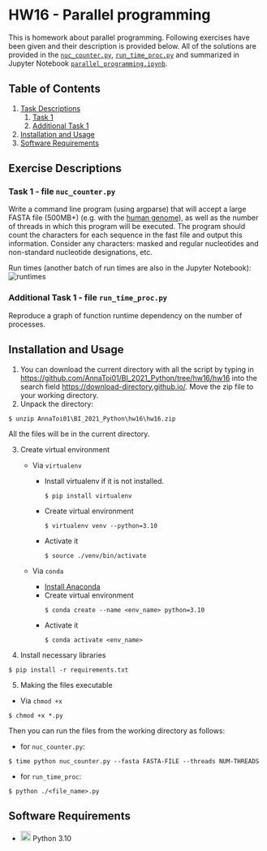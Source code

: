 # HW16 - Parallel programming

This is homework about parallel programming. Following exercises have been given and their description is provided below. All of the solutions are provided in the [`nuc_counter.py`](https://github.com/AnnaToi01/BI_2021_Python/blob/hw16/hw16/nuc_counter.py), [`run_time_proc.py`](https://github.com/AnnaToi01/BI_2021_Python/blob/hw16/hw16/runtime_proc.py) and summarized in Jupyter Notebook [`parallel_programming.ipynb`](https://github.com/AnnaToi01/BI_2021_Python/blob/hw16/hw16/parallel_programming.ipynb).
## Table of Contents
1. [Task Descriptions](#exercises)
    1. [Task 1](#ex1)
    2. [Additional Task 1](#ex2)
2. [Installation and Usage](#instus)
3. [Software Requirements](#Software)

<a name="exercises"></a>
## Exercise Descriptions

<a name="ex1"></a>
### Task 1 - file `nuc_counter.py`
Write a command line program (using argparse) that will accept a large FASTA file (500MB+) (e.g. with the [human genome](https://ftp.ncbi.nlm.nih.gov/refseq/H_sapiens/annotation/GRCh38_latest/refseq_identifiers/GRCh38_latest_genomic.fna.gz)), as well as the number of threads in which this program will be executed. The program should count the characters for each sequence in the fast file and output this information. Consider any characters: masked and regular nucleotides and non-standard nucleotide designations, etc.

Run times (another batch of run times are also in the Jupyter Notebook):
![runtimes](https://user-images.githubusercontent.com/58418063/164983639-e6790d9f-7c7a-4f5a-b797-82b85f34c251.png)

<a name="ex2"></a>
### Additional Task 1 - file `run_time_proc.py`
Reproduce a graph of function runtime dependency on the number of processes.

<a name="instus"></a>
## Installation and Usage
1. You can download the current directory with all the script by typing in https://github.com/AnnaToi01/BI_2021_Python/tree/hw16/hw16 into the search field https://download-directory.github.io/. Move the zip file to your working directory.
2. Unpack the directory:
```
$ unzip AnnaToi01\BI_2021_Python\hw16\hw16.zip 
```
All the files will be in the current directory.

3. Create virtual environment
    * Via `virtualenv`

       * Install virtualenv if it is not installed.
         ```
         $ pip install virtualenv
         ```
       * Create virtual environment
         ```
         $ virtualenv venv --python=3.10
         ```
       * Activate it
         ```
         $ source ./venv/bin/activate
         ```
    * Via `conda`
        * [Install Anaconda](https://docs.anaconda.com/anaconda/install/index.html)
        * Create virtual environment
           ```
           $ conda create --name <env_name> python=3.10
           ```
        * Activate it
           ```
           $ conda activate <env_name>
           ```
4. Install necessary libraries
 ```
$ pip install -r requirements.txt
 ```
 5. Making the files executable
   * Via `chmod +x`
   ```
   $ chmod +x *.py
   ```
   Then you can run the files from the working directory as follows:
   * for `nuc_counter.py`:
   ```
   $ time python nuc_counter.py --fasta FASTA-FILE --threads NUM-THREADS
   ```
   * for `run_time_proc`:
   ```
   $ python ./<file_name>.py
   ```

<a name="Software"></a>
## Software Requirements

* <img src=https://github.com/simple-icons/simple-icons/blob/develop/icons/python.svg height=20> Python 3.10
